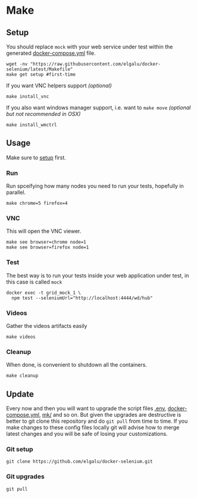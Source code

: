 # Make

## Setup
You should replace `mock` with your web service under test within the generated [docker-compose.yml][] file.

    wget -nv "https://raw.githubusercontent.com/elgalu/docker-selenium/latest/Makefile"
    make get setup #first-time

If you want VNC helpers support _(optional)_

    make install_vnc

If you also want windows manager support, i.e. want to `make move` _(optional but not recommended in OSX)_

    make install_wmctrl

## Usage
Make sure to [setup](#setup) first.

### Run
Run spceifying how many nodes you need to run your tests, hopefully in parallel.

    make chrome=5 firefox=4

### VNC
This will open the VNC viewer.

    make see browser=chrome node=1
    make see browser=firefox node=1

### Test
The best way is to run your tests inside your web application under test, in this case is called `mock`

    docker exec -t grid_mock_1 \
      npm test --seleniumUrl="http://localhost:4444/wd/hub"

### Videos
Gather the videos artifacts easily

    make videos

### Cleanup
When done, is convenient to shutdown all the containers.

    make cleanup

## Update
Every now and then you will want to upgrade the script files [.env](../.env), [docker-compose.yml][], [mk/](../mk) and so on.
But given the upgrades are destructive is better to git clone this repository and do `git pull` from time to time.
If you make changes to these config files locally git will advise how to merge latest changes and you will be safe of losing your customizations.

### Git setup
    git clone https://github.com/elgalu/docker-selenium.git

### Git upgrades
    git pull


[docker-compose.yml]: ../docker-compose.yml
